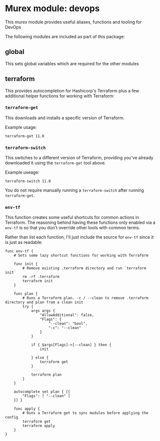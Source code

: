 # Murex module: devops

This _murex_ module provides useful aliases, functions and tooling for DevOps

The following modules are included as part of this package:

## global

This sets global variables which are required for the other modules

## terraform

This provides autocompletion for Hashicorp's Terraform plus a few additional
helper functions for working with Terraform:

### `terraform-get`

This downloads and installs a specific version of Terraform.

Example usage:

    terraform-get 11.0
    
### `terraform-switch`

This switches to a different version of Terraform, providing you've already
downloaded it using the `terraform-get` tool above.

Example useage:

    terraform-switch 11.0
    
You do not require manually running a `terraform-switch` after running
`terraform-get`.

### `env-tf`

This function creates some useful shortcuts for common actions in Terraform.
The reasoning behind having these functions only enabled via a `env-tf` is so
that you don't override other tools with common terms.

Rather than list each function, I'll just include the source for `env-tf` since
it is just as readable:

    func env-tf {
        # Sets some lazy shortcut functions for working with Terraform

        func init {
            # Remove existing .terraform directory and run `terraform init`
            rm -rf .terraform
            terraform init
        }

        func plan {
            # Runs a Terraform plan. -c / --clean to remove .terraform directory and plan from a clean init
            try {
                args args {
                    "AllowAdditional": false,
                    "Flags": {
                        "--clean": "bool",
                        "-c": "--clean"
                    }
                }

                if { $args[Flags]->[--clean] } then {
                    init
     
                } else {
                    terraform get
                }
            
                terraform plan
            }
        }

        autocomplete set plan { [{
            "Flags": [ "--clean" ]
        }] }

        func apply {
            # Runs a Terraform get to sync modules before applying the config
            terraform get
            terraform apply
        }
    }
